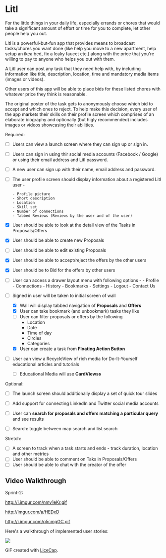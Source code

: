 # Litl

For the little things in your daily life, especially errands or chores that would take a significant amount of effort or time for you to complete, let other people help you out.

Litl is a powerful-but-fun app that provides means to broadcast tasks/chores you want done (like help you move to a new apartment, help setup an ikea bed, fix a leaky faucet etc.) along with the price that you're willing to pay to anyone who helps you out with them.

A Litl user can post any task that they need help with, by including information like title, description, location, time and mandatory media items (images or videos).

Other users of this app will be able to place bids for these listed chores with whatever price they think is reasonable.

The original poster of the task gets to anonymously choose which bid to accept and which ones to reject. To help make this decision, every user of the app markets their skills on their profile screen which comprises of an elaborate biography and optionally (but higly recommended) includes images or videos showcasing their abilities.


Required:

* [ ] Users can view a launch screen where they can sign up or sign in.
* [ ] Users can sign in using thir social media accounts (Facebook / Google) or using their email address and Litl password.
* [ ] A new user can sign up with their name, email address and password.
* [ ] The user profile screen should display information about a registered Litl user - 
      
      - Profile picture
      - Short description
      - Location
      - Skill set
      - Number of connections
      - Tabbed Reviews (Reviews by the user and of the user)
* [x] User should be able to look at the detail view of the Tasks in Proposals/Offers 
* [x] User should be able to create new Proposals 
* [ ] User should be able to edit existing Proposals 
* [x] User should be able to accept/reject the offers by the other users
* [x] User should be to Bid for the offers by other users 
* [ ] User can access a drawer layout menu with following options - 
      - Profile
      - Connections
      - History
      - Bookmarks
      - Settings
      - Logout
      - Contact Us
* [ ] Signed in user will be taken to initial screen of wall
   * [x] Wall will display tabbed navigation of **Proposals** and **Offers**
   * [x] User can take bookmark (and unbookmark) tasks they like
   * [ ] User can filter proposals or offers by the following
      - Location
      - Date
      - Time of day
      - Circles
      - Categories
   * [x] User can create a task from **Floating Action Button**
* [ ] User can view a RecycleView of rich media for Do-It-Yourself educational articles and tutorials
  * [ ] Educational Media will use **CardViewss**
  



Optional:

* [ ] The launch screen should additionally display a set of quick tour slides
* [ ] Add support for connecting LinkedIn and Twitter social media accounts
* [ ] User can **search for proposals and offers matching a particular query** and see results

* [ ] Search: toggle between map search and list search


Stretch:

* [ ] A screen to track when a task starts and ends - track duration, location and other metrics
* [ ] User should be able to comment on Taks in Proposals/Offers 
* [ ] User should be able to chat with the creator of the offer 

## Video Walkthrough

Sprint-2:

http://i.imgur.com/nmv1eKr.gif

http://imgur.com/a/HEDxD

http://i.imgur.com/p5cmgGC.gif

Here's a walkthrough of implemented user stories:

![](http://imgur.com/fH3yJju.gif) 

GIF created with [LiceCap](http://www.cockos.com/licecap/).
